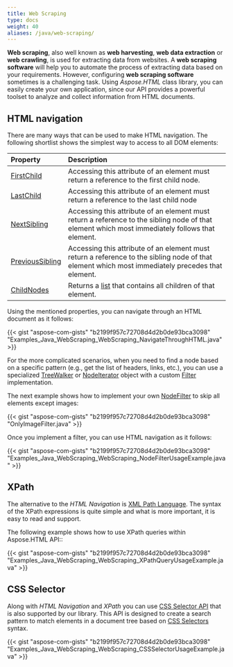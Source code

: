```yaml
---
title: Web Scraping
type: docs
weight: 40
aliases: /java/web-scraping/
---
```


**Web scraping**, also well known as **web harvesting**, **web data extraction** or **web crawling**, is used for extracting data from websites. A **web scraping software** will help you to automate the process of extracting data based on your requirements. However, configuring **web scraping software** sometimes is a challenging task. Using *Aspose.HTML* class library, you can easily create your own application, since our API provides a powerful toolset to analyze and collect information from HTML documents.
## **HTML navigation** ## 
There are many ways that can be used to make HTML navigation. The following shortlist shows the simplest way to access to all DOM elements:

|**Property**|**Description**|
| :- | :- |
|[FirstChild](https://apireference.aspose.com/html/java/com.aspose.html.dom/Node#getFirstChild--)|Accessing this attribute of an element must return a reference to the first child node.|
|[LastChild](https://apireference.aspose.com/html/java/com.aspose.html.dom/Node#getLastChild--)|Accessing this attribute of an element must return a reference to the last child node|
|[NextSibling](https://apireference.aspose.com/html/java/com.aspose.html.dom/Node#getNextSibling--)|Accessing this attribute of an element must return a reference to the sibling node of that element which most immediately follows that element.|
|[PreviousSibling](https://apireference.aspose.com/html/java/com.aspose.html.dom/Node#getPreviousSibling--)|Accessing this attribute of an element must return a reference to the sibling node of that element which most immediately precedes that element.|
|[ChildNodes](https://apireference.aspose.com/html/java/com.aspose.html.dom/Node#getChildNodes--)|Returns a [list](https://apireference.aspose.com/html/java/com.aspose.html.collections/NodeList) that contains all children of that element.|
Using the mentioned properties, you can navigate through an HTML document as it follows:



{{< gist "aspose-com-gists" "b2199f957c72708d4d2b0de93bca3098" "Examples_Java_WebScraping_WebScraping_NavigateThroughHTML.java" >}}

For the more complicated scenarios, when you need to find a node based on a specific pattern (e.g., get the list of headers, links, etc.), you can use a specialized [TreeWalker](https://apireference.aspose.com/html/java/com.aspose.html.dom/Document#createTreeWalker-com.aspose.dom.Node-long-com.aspose.dom.traversal.INodeFilter-) or [NodeIterator](https://apireference.aspose.com/html/java/com.aspose.html.dom/Document#createNodeIterator-com.aspose.dom.Node-long-com.aspose.dom.traversal.INodeFilter-) object with a custom [Filter](https://apireference.aspose.com/html/java/com.aspose.html.dom.traversal.filters/NodeFilter) implementation.

The next example shows how to implement your own [NodeFilter](https://apireference.aspose.com/html/java/com.aspose.html.dom.traversal.filters/NodeFilter) to skip all elements except images:

{{< gist "aspose-com-gists" "b2199f957c72708d4d2b0de93bca3098" "OnlyImageFilter.java" >}}

Once you implement a filter, you can use HTML navigation as it follows:



{{< gist "aspose-com-gists" "b2199f957c72708d4d2b0de93bca3098" "Examples_Java_WebScraping_WebScraping_NodeFilterUsageExample.java" >}}
## **XPath** ## 
The alternative to the *HTML Navigation* is [XML Path Language](https://www.w3.org/TR/xpath20/). The syntax of the XPath expressions is quite simple and what is more important, it is easy to read and support.

The following example shows how to use XPath queries within Aspose.HTML API::

{{< gist "aspose-com-gists" "b2199f957c72708d4d2b0de93bca3098" "Examples_Java_WebScraping_WebScraping_XPathQueryUsageExample.java" >}}
## **CSS Selector** ## 
Along with *HTML Navigation* and *XPath* you can use [CSS Selector API](http://www.w3.org/TR/selectors-4/) that is also supported by our library. This API is designed to create a search pattern to match elements in a document tree based on [CSS Selectors](https://www.w3.org/TR/selectors-3/#selectors) syntax.

{{< gist "aspose-com-gists" "b2199f957c72708d4d2b0de93bca3098" "Examples_Java_WebScraping_WebScraping_CSSSelectorUsageExample.java" >}}
